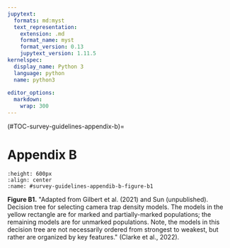 ```yaml
---
jupytext:
  formats: md:myst
  text_representation:
    extension: .md
    format_name: myst
    format_version: 0.13
    jupytext_version: 1.11.5
kernelspec:
  display_name: Python 3
  language: python
  name: python3
  
editor_options: 
  markdown: 
    wrap: 300
---
```

(#TOC-survey-guidelines-appendix-b)=
# Appendix B

```{figure} ./files-1_survey-guidelines/figures/Survey-guidelines_DensityModels.jpg
:height: 600px
:align: center
:name: #survey-guidelines-appendib-b-figure-b1
```
**Figure B1.** "Adapted from Gilbert et al. (2021) and Sun (unpublished). Decision tree for selecting camera trap density models. The models in the yellow rectangle are for marked and partially-marked populations; the remaining models are for unmarked populations. Note, the models in this decision
tree are not necessarily ordered from strongest to weakest, but rather are organized by key features." (Clarke et al., 2022).
